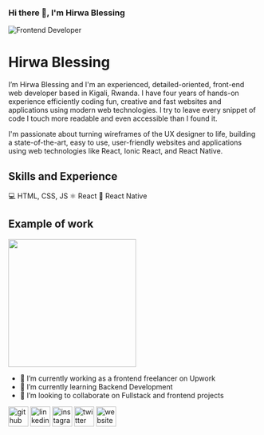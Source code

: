 ### Hi there 👋, I'm Hirwa Blessing
![Frontend Developer](https://www.upwork.com/profile-portraits/c1PiGxcF78cUIHC_Ubhr8_folV_bXOSdF6oMBNM8vv7B-d6MhUycigbyQ_xY89i-wN)

# Hirwa Blessing
I’m Hirwa Blessing and I'm an experienced, detailed-oriented, front-end web developer based in Kigali, Rwanda. I have four years of hands-on experience efficiently coding fun, creative and fast websites and applications using modern web technologies. I try to leave every snippet of code I touch more readable and even accessible than I found it.

I'm passionate about turning wireframes of the UX designer to life, building a state-of-the-art, easy to use, user-friendly websites and applications using web technologies like React, Ionic React,  and React Native.

## Skills and Experience
💻 HTML, CSS, JS
⚛ React
📱 React Native

## Example of work
<img src="https://media3.giphy.com/media/xT0Gqn9yuw8hnPGn5K/200w.webp?cid=ecf05e47xgaz7ge5lfjy1p8oxgud0qncznwnutwxqcpsd2ec&rid=200w.webp" width="256">

- 🔭 I’m currently working as a frontend freelancer on Upwork
- 🌱 I’m currently learning Backend Development 
- 👯 I’m looking to collaborate on Fullstack and frontend projects  

[<img src='https://cdn.jsdelivr.net/npm/simple-icons@3.0.1/icons/github.svg' alt='github' height='40'>](https://github.com/https://github.com/hirwablessing/)  [<img src='https://cdn.jsdelivr.net/npm/simple-icons@3.0.1/icons/linkedin.svg' alt='linkedin' height='40'>](https://www.linkedin.com/in/https://www.linkedin.com/in/hirwa-blessing-086749188//)  [<img src='https://cdn.jsdelivr.net/npm/simple-icons@3.0.1/icons/instagram.svg' alt='instagram' height='40'>](https://www.instagram.com/https://www.instagram.com/blessingartcreator//)  [<img src='https://cdn.jsdelivr.net/npm/simple-icons@3.0.1/icons/twitter.svg' alt='twitter' height='40'>](https://twitter.com/graphicblessing)  [<img src='https://cdn.jsdelivr.net/npm/simple-icons@3.0.1/icons/icloud.svg' alt='website' height='40'>](https://hirwa-blessing.netlify.app/)  
